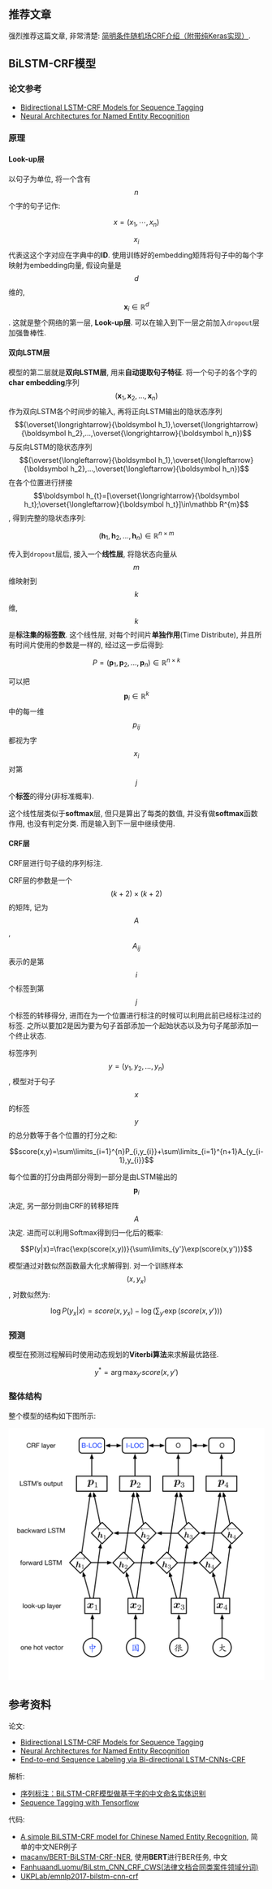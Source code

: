 ## 推荐文章

强烈推荐这篇文章, 非常清楚: [简明条件随机场CRF介绍（附带纯Keras实现）](https://kexue.fm/archives/5542#how_to_cite).

## BiLSTM-CRF模型

### 论文参考

- [Bidirectional LSTM-CRF Models for Sequence Tagging](https://arxiv.org/abs/1508.01991)
- [Neural Architectures for Named Entity Recognition](https://arxiv.org/abs/1603.01360)

### 原理

#### Look-up层

以句子为单位, 将一个含有$$n$$个字的句子记作:

$$x=(x_1,\cdots,x_n)$$

$$x_i$$代表这这个字对应在字典中的**ID**. 使用训练好的embedding矩阵将句子中的每个字映射为embedding向量, 假设向量是$$d$$维的, $$\boldsymbol x_{i}\in\mathbb R^{d}$$. 这就是整个网络的第一层, **Look-up层**. 可以在输入到下一层之前加入`dropout`层加强鲁棒性.

#### 双向LSTM层

模型的第二层就是**双向LSTM层**, 用来**自动提取句子特征**. 将一个句子的各个字的**char embedding**序列$$(\boldsymbol x_{1},\boldsymbol x_{2},...,\boldsymbol x_{n})$$作为双向LSTM各个时间步的输入, 再将正向LSTM输出的隐状态序列$$(\overset{\longrightarrow}{\boldsymbol h_1},\overset{\longrightarrow}{\boldsymbol h_2},...,\overset{\longrightarrow}{\boldsymbol h_n})$$与反向LSTM的隐状态序列$$(\overset{\longleftarrow}{\boldsymbol h_1},\overset{\longleftarrow}{\boldsymbol h_2},...,\overset{\longleftarrow}{\boldsymbol h_n})$$在各个位置进行拼接$$\boldsymbol h_{t}=[\overset{\longrightarrow}{\boldsymbol h_t};\overset{\longleftarrow}{\boldsymbol h_t}]\in\mathbb R^{m}$$, 得到完整的隐状态序列:

$$({\boldsymbol h_1},{\boldsymbol h_2},...,{\boldsymbol h_n})\in\mathbb R^{n\times m}$$

传入到`dropout`层后, 接入一个**线性层**, 将隐状态向量从$$m$$维映射到$$k$$维, $$k$$是**标注集的标签数**. 这个线性层, 对每个时间片**单独作用**(Time Distribute), 并且所有时间片使用的参数是一样的, 经过这一步后得到:

$$P=({\boldsymbol p_1},{\boldsymbol p_2},...,{\boldsymbol p_n})\in\mathbb R^{n\times k}$$

可以把$$\boldsymbol p_i\in\mathbb R^{k}$$中的每一维$$p_{ij}$$都视为字$$x_{i}$$对第$$j$$个**标签**的得分(非标准概率).

这个线性层类似于**softmax**层, 但只是算出了每类的数值, 并没有做**softmax**函数作用, 也没有判定分类. 而是输入到下一层中继续使用.

#### CRF层

CRF层进行句子级的序列标注.

CRF层的参数是一个$$(k+2)\times (k+2)$$的矩阵, 记为$$A$$, $$A_{ij}$$表示的是第$$i$$个标签到第$$j$$个标签的转移得分, 进而在为一个位置进行标注的时候可以利用此前已经标注过的标签. 之所以要加2是因为要为句子首部添加一个起始状态以及为句子尾部添加一个终止状态.

标签序列$$y=(y_1,y_2,...,y_n)$$, 模型对于句子$$x$$的标签$$y$$的总分数等于各个位置的打分之和:

$$score(x,y)=\sum\limits_{i=1}^{n}P_{i,y_{i}}+\sum\limits_{i=1}^{n+1}A_{y_{i-1},y_{i}}$$

每个位置的打分由两部分得到一部分是由LSTM输出的$$\boldsymbol p_i$$决定, 另一部分则由CRF的转移矩阵$$A$$决定. 进而可以利用Softmax得到归一化后的概率:

$$P(y|x)=\frac{\exp(score(x,y))}{\sum\limits_{y'}\exp(score(x,y'))}$$

模型通过对数似然函数最大化求解得到. 对一个训练样本$$(x,y_{x})$$, 对数似然为:

$$\log P(y_{x}|x)=score(x,y_{x})-\log(\sum_{y'}\exp(score(x,y')))$$

### 预测

模型在预测过程解码时使用动态规划的**Viterbi算法**来求解最优路径.

$$y^{*}=\arg\max_{y'}score(x,y')$$

### 整体结构

整个模型的结构如下图所示:

![](pics/1008922-20170726163008156-1916269133.png)

## 参考资料

论文:

- [Bidirectional LSTM-CRF Models for Sequence Tagging](http://arxiv.org/abs/1508.01991)
- [Neural Architectures for Named Entity Recognition](http://arxiv.org/abs/1603.01360)
- [End-to-end Sequence Labeling via Bi-directional LSTM-CNNs-CRF](http://arxiv.org/abs/1603.01354)

解析:

- [序列标注：BiLSTM-CRF模型做基于字的中文命名实体识别](http://www.cnblogs.com/Determined22/p/7238342.html)
- [Sequence Tagging with Tensorflow](https://guillaumegenthial.github.io/sequence-tagging-with-tensorflow.html)

代码:

- [A simple BiLSTM-CRF model for Chinese Named Entity Recognition](https://github.com/Determined22/zh-NER-TF), 简单的中文NER例子
- [macanv/BERT-BiLSTM-CRF-NER](https://github.com/macanv/BERT-BiLSTM-CRF-NER), 使用**BERT**进行BER任务, 中文
- [FanhuaandLuomu/BiLstm_CNN_CRF_CWS(法律文档合同类案件领域分词)](https://github.com/FanhuaandLuomu/BiLstm_CNN_CRF_CWS)
- [UKPLab/emnlp2017-bilstm-cnn-crf](https://github.com/UKPLab/emnlp2017-bilstm-cnn-crf)
